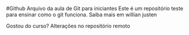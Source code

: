 #Github
Arquivo da aula de Git para iniciantes
Este é um repositório teste para ensinar como o git funciona.
Saiba mais em willian justen

Gostou do curso?
Alterações no repositório remoto